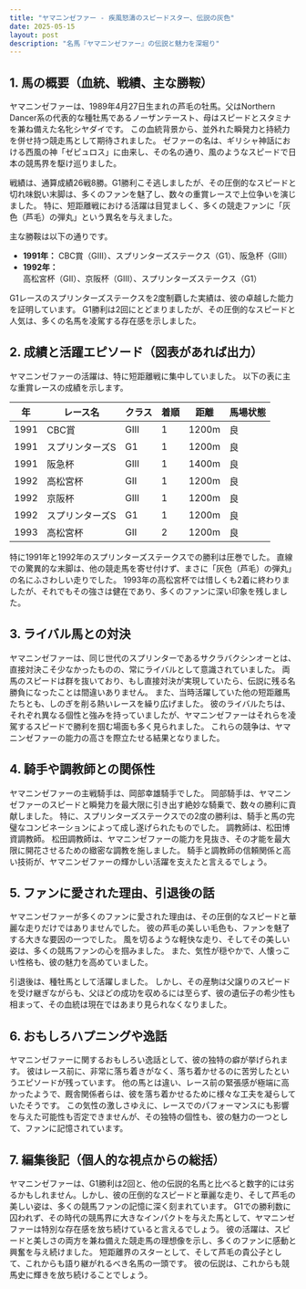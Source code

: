 ```yaml
---
title: "ヤマニンゼファー - 疾風怒濤のスピードスター、伝説の灰色"
date: 2025-05-15
layout: post
description: "名馬『ヤマニンゼファー』の伝説と魅力を深堀り"
---
```


## 1. 馬の概要（血統、戦績、主な勝鞍）

ヤマニンゼファーは、1989年4月27日生まれの芦毛の牡馬。父はNorthern Dancer系の代表的な種牡馬であるノーザンテースト、母はスピードとスタミナを兼ね備えた名牝シヤダイです。  この血統背景から、並外れた瞬発力と持続力を併せ持つ競走馬として期待されました。  ゼファーの名は、ギリシャ神話における西風の神「ゼピュロス」に由来し、その名の通り、風のようなスピードで日本の競馬界を駆け巡りました。

戦績は、通算成績26戦8勝。G1勝利こそ逃しましたが、その圧倒的なスピードと切れ味鋭い末脚は、多くのファンを魅了し、数々の重賞レースで上位争いを演じました。  特に、短距離戦における活躍は目覚ましく、多くの競走ファンに「灰色（芦毛）の弾丸」という異名を与えました。

主な勝鞍は以下の通りです。

* **1991年：**  CBC賞（GIII）、スプリンターズステークス（G1）、阪急杯（GIII）
* **1992年：**  高松宮杯（GII）、京阪杯（GIII）、スプリンターズステークス（G1）

G1レースのスプリンターズステークスを2度制覇した実績は、彼の卓越した能力を証明しています。  G1勝利は2回にとどまりましたが、その圧倒的なスピードと人気は、多くの名馬を凌駕する存在感を示しました。


## 2. 成績と活躍エピソード（図表があれば出力）

ヤマニンゼファーの活躍は、特に短距離戦に集中していました。  以下の表に主な重賞レースの成績を示します。

| 年 | レース名           | クラス | 着順 | 距離 | 馬場状態 |
|---|--------------------|-------|------|------|-----------|
| 1991 | CBC賞             | GIII  | 1    | 1200m| 良         |
| 1991 | スプリンターズS   | G1    | 1    | 1200m| 良         |
| 1991 | 阪急杯             | GIII  | 1    | 1400m| 良         |
| 1992 | 高松宮杯           | GII   | 1    | 1200m| 良         |
| 1992 | 京阪杯             | GIII  | 1    | 1200m| 良         |
| 1992 | スプリンターズS   | G1    | 1    | 1200m| 良         |
| 1993 | 高松宮杯           | GII   | 2    | 1200m| 良         |


特に1991年と1992年のスプリンターズステークスでの勝利は圧巻でした。  直線での驚異的な末脚は、他の競走馬を寄せ付けず、まさに「灰色（芦毛）の弾丸」の名にふさわしい走りでした。  1993年の高松宮杯では惜しくも2着に終わりましたが、それでもその強さは健在であり、多くのファンに深い印象を残しました。


## 3. ライバル馬との対決

ヤマニンゼファーは、同じ世代のスプリンターであるサクラバクシンオーとは、直接対決こそ少なかったものの、常にライバルとして意識されていました。  両馬のスピードは群を抜いており、もし直接対決が実現していたら、伝説に残る名勝負になったことは間違いありません。  また、当時活躍していた他の短距離馬たちとも、しのぎを削る熱いレースを繰り広げました。  彼のライバルたちは、それぞれ異なる個性と強みを持っていましたが、ヤマニンゼファーはそれらを凌駕するスピードで勝利を掴む場面も多く見られました。  これらの競争は、ヤマニンゼファーの能力の高さを際立たせる結果となりました。


## 4. 騎手や調教師との関係性

ヤマニンゼファーの主戦騎手は、岡部幸雄騎手でした。  岡部騎手は、ヤマニンゼファーのスピードと瞬発力を最大限に引き出す絶妙な騎乗で、数々の勝利に貢献しました。  特に、スプリンターズステークスでの2度の勝利は、騎手と馬の完璧なコンビネーションによって成し遂げられたものでした。  調教師は、松田博資調教師。  松田調教師は、ヤマニンゼファーの能力を見抜き、その才能を最大限に開花させるための緻密な調教を施しました。  騎手と調教師の信頼関係と高い技術が、ヤマニンゼファーの輝かしい活躍を支えたと言えるでしょう。


## 5. ファンに愛された理由、引退後の話

ヤマニンゼファーが多くのファンに愛された理由は、その圧倒的なスピードと華麗な走りだけではありませんでした。  彼の芦毛の美しい毛色も、ファンを魅了する大きな要因の一つでした。  風を切るような軽快な走り、そしてその美しい姿は、多くの競馬ファンの心を掴みました。  また、気性が穏やかで、人懐っこい性格も、彼の魅力を高めていました。

引退後は、種牡馬として活躍しました。  しかし、その産駒は父譲りのスピードを受け継ぎながらも、父ほどの成功を収めるには至らず、彼の遺伝子の希少性も相まって、その血統は現在ではあまり見られなくなりました。


## 6. おもしろハプニングや逸話

ヤマニンゼファーに関するおもしろい逸話として、彼の独特の癖が挙げられます。  彼はレース前に、非常に落ち着きがなく、落ち着かせるのに苦労したというエピソードが残っています。  他の馬とは違い、レース前の緊張感が極端に高かったようで、厩舎関係者らは、彼を落ち着かせるために様々な工夫を凝らしていたそうです。  この気性の激しさゆえに、レースでのパフォーマンスにも影響を与えた可能性も否定できませんが、その独特の個性も、彼の魅力の一つとして、ファンに記憶されています。


## 7. 編集後記（個人的な視点からの総括）

ヤマニンゼファーは、G1勝利は2回と、他の伝説的名馬と比べると数字的には劣るかもしれません。しかし、彼の圧倒的なスピードと華麗な走り、そして芦毛の美しい姿は、多くの競馬ファンの記憶に深く刻まれています。  G1での勝利数に囚われず、その時代の競馬界に大きなインパクトを与えた馬として、ヤマニンゼファーは特別な存在感を放ち続けていると言えるでしょう。  彼の活躍は、スピードと美しさの両方を兼ね備えた競走馬の理想像を示し、多くのファンに感動と興奮を与え続けました。  短距離界のスターとして、そして芦毛の貴公子として、これからも語り継がれるべき名馬の一頭です。  彼の伝説は、これからも競馬史に輝きを放ち続けることでしょう。
